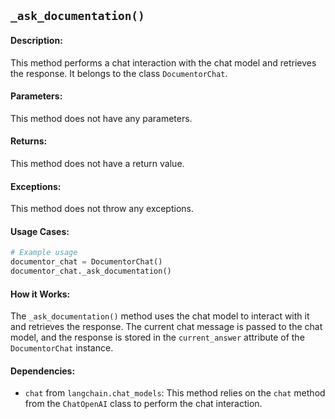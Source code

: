 ## `_ask_documentation()`

#### Description:
This method performs a chat interaction with the chat model and retrieves the response. It belongs to the class `DocumentorChat`.

#### Parameters:
This method does not have any parameters.

#### Returns:
This method does not have a return value.

#### Exceptions:
This method does not throw any exceptions.

#### Usage Cases:

```python
# Example usage
documentor_chat = DocumentorChat()
documentor_chat._ask_documentation()
```

#### How it Works:
The `_ask_documentation()` method uses the chat model to interact with it and retrieves the response. The current chat message is passed to the chat model, and the response is stored in the `current_answer` attribute of the `DocumentorChat` instance.

#### Dependencies:
- `chat` from `langchain.chat_models`: This method relies on the `chat` method from the `ChatOpenAI` class to perform the chat interaction.